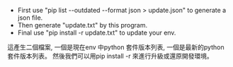 *  First use "pip list --outdated --format json > update.json" to generate a json file.
* Then generate "update.txt" by this program.
* Final use "pip install -r update.txt" to update your env.

這產生二個檔案, 一個是現在env 中python 套件版本列表, 一個是最新的python 套件版本列表。
然後我們可以用pip install -r 來進行升級或還原開發環境。